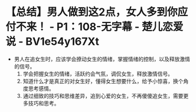 # 【总结】男人做到这2点，女人多到你应付不来！ - P1：108-无字幕 - 楚儿恋爱说 - BV1e54y167Xt

-   男人在追女生时，应该学会撩动女生的情绪，掌握情绪的控制，以及释放激情的信号。
    1.  学会把握女生的情绪，活跃约会气氛，调侃女生，释放激情信号。
    2.  知道什么才是真正的对女生好，懂得女生想要什么，给予小惊喜，换个角度思考感情。
    3.  通过细致的技巧和思维差异，追到心爱的女生，不再傻傻追女生，需要更多技巧和思考。